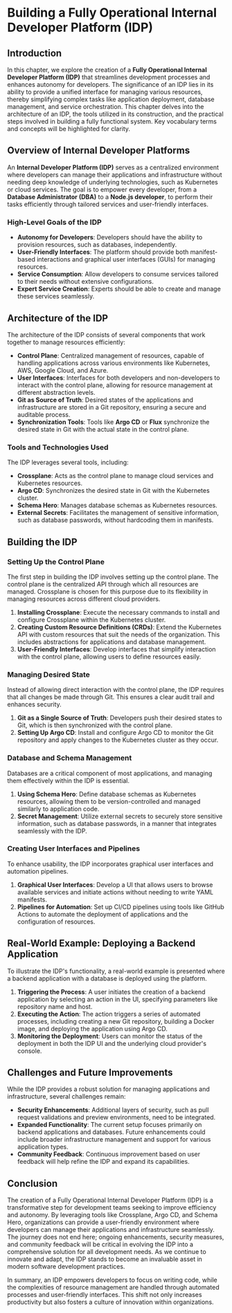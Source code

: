 # Building a Fully Operational Internal Developer Platform (IDP)

## Introduction

In this chapter, we explore the creation of a **Fully Operational Internal Developer Platform (IDP)** that streamlines development processes and enhances autonomy for developers. The significance of an IDP lies in its ability to provide a unified interface for managing various resources, thereby simplifying complex tasks like application deployment, database management, and service orchestration. This chapter delves into the architecture of an IDP, the tools utilized in its construction, and the practical steps involved in building a fully functional system. Key vocabulary terms and concepts will be highlighted for clarity.

## Overview of Internal Developer Platforms

An **Internal Developer Platform (IDP)** serves as a centralized environment where developers can manage their applications and infrastructure without needing deep knowledge of underlying technologies, such as Kubernetes or cloud services. The goal is to empower every developer, from a **Database Administrator (DBA)** to a **Node.js developer**, to perform their tasks efficiently through tailored services and user-friendly interfaces. 

### High-Level Goals of the IDP

- **Autonomy for Developers**: Developers should have the ability to provision resources, such as databases, independently.
- **User-Friendly Interfaces**: The platform should provide both manifest-based interactions and graphical user interfaces (GUIs) for managing resources.
- **Service Consumption**: Allow developers to consume services tailored to their needs without extensive configurations.
- **Expert Service Creation**: Experts should be able to create and manage these services seamlessly.

## Architecture of the IDP

The architecture of the IDP consists of several components that work together to manage resources efficiently:

- **Control Plane**: Centralized management of resources, capable of handling applications across various environments like Kubernetes, AWS, Google Cloud, and Azure.
- **User Interfaces**: Interfaces for both developers and non-developers to interact with the control plane, allowing for resource management at different abstraction levels.
- **Git as Source of Truth**: Desired states of the applications and infrastructure are stored in a Git repository, ensuring a secure and auditable process.
- **Synchronization Tools**: Tools like **Argo CD** or **Flux** synchronize the desired state in Git with the actual state in the control plane.

### Tools and Technologies Used

The IDP leverages several tools, including:

- **Crossplane**: Acts as the control plane to manage cloud services and Kubernetes resources.
- **Argo CD**: Synchronizes the desired state in Git with the Kubernetes cluster.
- **Schema Hero**: Manages database schemas as Kubernetes resources.
- **External Secrets**: Facilitates the management of sensitive information, such as database passwords, without hardcoding them in manifests.

## Building the IDP

### Setting Up the Control Plane

The first step in building the IDP involves setting up the control plane. The control plane is the centralized API through which all resources are managed. Crossplane is chosen for this purpose due to its flexibility in managing resources across different cloud providers.

1. **Installing Crossplane**: Execute the necessary commands to install and configure Crossplane within the Kubernetes cluster.
2. **Creating Custom Resource Definitions (CRDs)**: Extend the Kubernetes API with custom resources that suit the needs of the organization. This includes abstractions for applications and database management.
3. **User-Friendly Interfaces**: Develop interfaces that simplify interaction with the control plane, allowing users to define resources easily.

### Managing Desired State

Instead of allowing direct interaction with the control plane, the IDP requires that all changes be made through Git. This ensures a clear audit trail and enhances security.

1. **Git as a Single Source of Truth**: Developers push their desired states to Git, which is then synchronized with the control plane.
2. **Setting Up Argo CD**: Install and configure Argo CD to monitor the Git repository and apply changes to the Kubernetes cluster as they occur.

### Database and Schema Management

Databases are a critical component of most applications, and managing them effectively within the IDP is essential.

1. **Using Schema Hero**: Define database schemas as Kubernetes resources, allowing them to be version-controlled and managed similarly to application code.
2. **Secret Management**: Utilize external secrets to securely store sensitive information, such as database passwords, in a manner that integrates seamlessly with the IDP.

### Creating User Interfaces and Pipelines

To enhance usability, the IDP incorporates graphical user interfaces and automation pipelines.

1. **Graphical User Interfaces**: Develop a UI that allows users to browse available services and initiate actions without needing to write YAML manifests.
2. **Pipelines for Automation**: Set up CI/CD pipelines using tools like GitHub Actions to automate the deployment of applications and the configuration of resources.

## Real-World Example: Deploying a Backend Application

To illustrate the IDP's functionality, a real-world example is presented where a backend application with a database is deployed using the platform.

1. **Triggering the Process**: A user initiates the creation of a backend application by selecting an action in the UI, specifying parameters like repository name and host.
2. **Executing the Action**: The action triggers a series of automated processes, including creating a new Git repository, building a Docker image, and deploying the application using Argo CD.
3. **Monitoring the Deployment**: Users can monitor the status of the deployment in both the IDP UI and the underlying cloud provider's console.

## Challenges and Future Improvements

While the IDP provides a robust solution for managing applications and infrastructure, several challenges remain:

- **Security Enhancements**: Additional layers of security, such as pull request validations and preview environments, need to be integrated.
- **Expanded Functionality**: The current setup focuses primarily on backend applications and databases. Future enhancements could include broader infrastructure management and support for various application types.
- **Community Feedback**: Continuous improvement based on user feedback will help refine the IDP and expand its capabilities.

## Conclusion

The creation of a Fully Operational Internal Developer Platform (IDP) is a transformative step for development teams seeking to improve efficiency and autonomy. By leveraging tools like Crossplane, Argo CD, and Schema Hero, organizations can provide a user-friendly environment where developers can manage their applications and infrastructure seamlessly. The journey does not end here; ongoing enhancements, security measures, and community feedback will be critical in evolving the IDP into a comprehensive solution for all development needs. As we continue to innovate and adapt, the IDP stands to become an invaluable asset in modern software development practices.

In summary, an IDP empowers developers to focus on writing code, while the complexities of resource management are handled through automated processes and user-friendly interfaces. This shift not only increases productivity but also fosters a culture of innovation within organizations.
